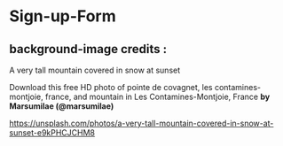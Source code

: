 # Sign-up-Form


## background-image credits : 

A very tall mountain covered in snow at sunset

Download this free HD photo of pointe de covagnet, les contamines-montjoie, france, and mountain in Les Contamines-Montjoie, France **by Marsumilae (@marsumilae)**

https://unsplash.com/photos/a-very-tall-mountain-covered-in-snow-at-sunset-e9kPHCJCHM8

